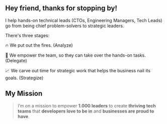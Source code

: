 ## Hey friend, thanks for stopping by!
I help hands-on technical leads (CTOs, Engineering Managers, Tech Leads) go from being chief problem-solvers to strategic leaders.

There's three stages:

🔥 We put out the fires. (Analyze)

💪 We empower the team, so they can take over the hands-on tasks. (Delegate)

📈 We carve out time for strategic work that helps the business nail its goals. (Strategize)

## My Mission
> I’m on a mission to empower **1.000 leaders** to create **thriving tech teams** that **developers love to be in** and **businesses are proud to have**.

<!--
**TajPelc/tajpelc** is a ✨ _special_ ✨ repository because its `README.md` (this file) appears on your GitHub profile.

Here are some ideas to get you started:

- 🔭 I’m currently working on ...
- 🌱 I’m currently learning ...
- 👯 I’m looking to collaborate on ...
- 🤔 I’m looking for help with ...
- 💬 Ask me about ...
- 📫 How to reach me: ...
- 😄 Pronouns: ...
- ⚡ Fun fact: ...
-->
